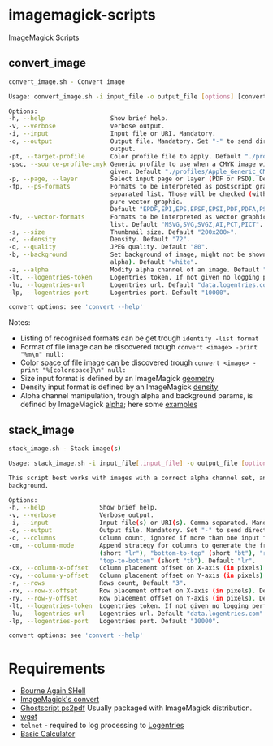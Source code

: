 # imagemagick-scripts
ImageMagick Scripts

## convert_image
```bash
convert_image.sh - Convert image

Usage: convert_image.sh -i input_file -o output_file [options] [convert options]

Options:
-h, --help                  Show brief help.
-v, --verbose               Verbose output.
-i, --input                 Input file or URI. Mandatory.
-o, --output                Output file. Mandatory. Set "-" to send directly to standard
                            output.
-pt, --target-profile       Color profile file to apply. Default "./profiles/sRGB.icm".
-psc, --source-profile-cmyk Generic profile to use when a CMYK image without profile is
                            given. Default "./profiles/Apple_Generic_CMYK_Profile.icc".
-p, --page, --layer         Select input page or layer (PDF or PSD). Default "0".
-fp, --ps-formats           Formats to be interpreted as postscript graphic. Comma
                            separated list. Those will be checked (with ps2pdf) if are
                            pure vector graphic.
                            Default "EPDF,EPI,EPS,EPSF,EPSI,PDF,PDFA,PS".
-fv, --vector-formats       Formats to be interpreted as vector graphic. comma separated
                            list. Default "MSVG,SVG,SVGZ,AI,PCT,PICT".
-s, --size                  Thumbnail size. Default "200x200>".
-d, --density               Density. Default "72".
-q, --quality               JPEG quality. Default "80".
-b, --background            Set background of image, might not be shown (depends on
                            alpha). Default "white".
-a, --alpha                 Modify alpha channel of an image. Default "remove".
-lt, --logentries-token     Logentries token. If not given no logging performed.
-lu, --logentries-url       Logentries url. Default "data.logentries.com".
-lp, --logentries-port      Logentries port. Default "10000".

convert options: see 'convert --help'
```

Notes:
- Listing of recognised formats can be get trough ```identify -list format```
- Format of file image can be discovered trough ```convert <image> -print "%m\n" null:```
- Color space of file image can be discovered trough ```convert <image> -print "%[colorspace]\n" null:```
- Size input format is defined by an ImageMagick [geometry](http://www.imagemagick.org/script/command-line-processing.php#geometry)
- Density input format is defined by an ImageMagick [density](http://www.imagemagick.org/script/command-line-options.php#density)
- Alpha channel manipulation, trough alpha and background params, is defined by ImageMagick [alpha](http://www.imagemagick.org/script/command-line-options.php#alpha); here some [examples](http://www.imagemagick.org/Usage/masking#alpha_channel)

## stack_image
```bash
stack_image.sh - Stack image(s)

Usage: stack_image.sh -i input_file[,input_file] -o output_file [options] [convert options]

This script best works with images with a correct alpha channel set, and always with a transparent 
background.

Options:
-h, --help               Show brief help.
-v, --verbose            Verbose output.
-i, --input              Input file(s) or URI(s). Comma separated. Mandatory.
-o, --output             Output file. Mandatory. Set "-" to send directly to standard output.
-c, --columns            Column count, ignored if more than one input file is provided. Default "1".
-cm, --column-mode       Append strategy for columns to generate the front image: "left-to-right" 
                         (short "lr"), "bottom-to-top" (short "bt"), "right-to-left" (short "rl") or 
                         "top-to-bottom" (short "tb"). Default "lr".
-cx, --column-x-offset   Column placement offset on X-axis (in pixels). Default "0".
-cy, --column-y-offset   Column placement offset on Y-axis (in pixels). Default "0".
-r, --rows               Rows count, Default "3".
-rx, --row-x-offset      Row placement offset on X-axis (in pixels). Default "-50".
-ry, --row-y-offset      Row placement offset on Y-axis (in pixels). Default "50".
-lt, --logentries-token  Logentries token. If not given no logging performed.
-lu, --logentries-url    Logentries url. Default "data.logentries.com".
-lp, --logentries-port   Logentries port. Default "10000".

convert options: see 'convert --help'
```

# Requirements
- [Bourne Again SHell](http://www.gnu.org/software/bash/)
- [ImageMagick's convert](http://www.imagemagick.org/script/convert.php)
- [Ghostscript ps2pdf](http://www.ghostscript.com/doc/9.14/Ps2pdf.htm) Usually packaged with ImageMagick distribution.
- [wget](http://www.gnu.org/software/wget/)
- `telnet` - required to log processing to [Logentries](https://logentries.com/)
- [Basic Calculator](http://www.gnu.org/software/bc/) 
